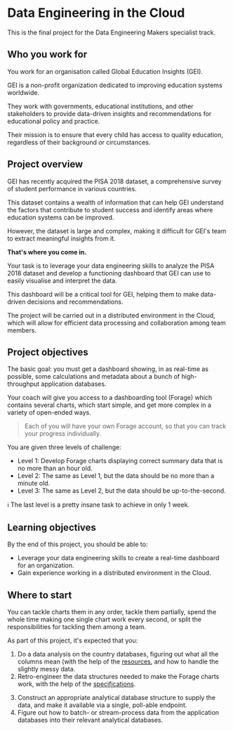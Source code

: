 # Data Engineering in the Cloud

This is the final project for the Data Engineering Makers specialist track.

## Who you work for

You work for an organisation called Global Education Insights (GEI).

GEI is a non-profit organization dedicated to improving education systems
worldwide.

They work with governments, educational institutions, and other stakeholders to
provide data-driven insights and recommendations for educational policy and
practice.

Their mission is to ensure that every child has access to quality education,
regardless of their background or circumstances.


## Project overview

GEI has recently acquired the PISA 2018 dataset, a comprehensive survey of
student performance in various countries.

This dataset contains a wealth of information that can help GEI understand the
factors that contribute to student success and identify areas where education
systems can be improved.

However, the dataset is large and complex, making it difficult for GEI's team to
extract meaningful insights from it.

**That's where you come in.**

Your task is to leverage your data engineering skills to analyze the PISA 2018
dataset and develop a functioning dashboard that GEI can use to easily visualise
and interpret the data.

This dashboard will be a critical tool for GEI, helping them to make data-driven
decisions and recommendations.

The project will be carried out in a distributed environment in the Cloud, which
will allow for efficient data processing and collaboration among team members.


## Project objectives

The basic goal: you must get a dashboard showing, in as real-time as possible,
some calculations and metadata about a bunch of high-throughput application
databases.

Your coach will give you access to a dashboarding tool (Forage) which contains
several charts, which start simple, and get more complex in a variety of
open-ended ways.

> Each of you will have your own Forage account, so that you can track your
> progress individually.

You are given three levels of challenge:

- Level 1: Develop Forage charts displaying correct summary data that is no
   more than an hour old.
- Level 2: The same as Level 1, but the data should be no more than a minute
   old.
- Level 3: The same as Level 2, but the data should be up-to-the-second.

:information_source: The last level is a pretty insane task to achieve in only 1
week.


## Learning objectives

By the end of this project, you should be able to:

- Leverage your data engineering skills to create a real-time dashboard for an
  organization.
- Gain experience working in a distributed environment in the Cloud.


## Where to start

You can tackle charts them in any order, tackle them partially, spend the whole
time making one single chart work every second, or split the responsibilities
for tackling them among a team.

As part of this project, it's expected that you:

1. Do a data analysis on the country databases, figuring out what all the
   columns mean (with the help of the [resources](https://github.com/ilhaam-start/data-engineering-in-the-cloud/tree/7cbe9f3c50840ce13cd9e6e7bc40a4697172edd9/resources), and how to
   handle the slightly messy data.
2. Retro-engineer the data structures needed to make the Forage charts work,
   with the help of the [specifications](./specifications).

<!-- OMITTED -->

3. Construct an appropriate analytical database structure to supply the data,
   and make it available via a single, poll-able endpoint.
4. Figure out how to batch- or stream-process data from the application
   databases into their relevant analytical databases.
